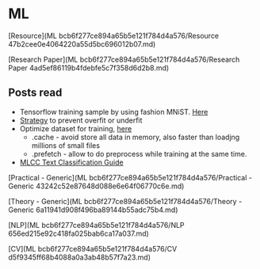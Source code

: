 # ML

[Resource](ML bcb6f277ce894a65b5e121f784d4a576/Resource 47b2cee0e4064220a55d5bc696012b07.md)

[Research Paper](ML bcb6f277ce894a65b5e121f784d4a576/Research Paper 4ad5ef86119b4fdebfe5c7f358d6d2b8.md)

## Posts read

- Tensorflow training sample by using fashion MNiST.  [Here](https://www.tensorflow.org/tutorials/keras/classification)
- [Strategy](https://www.tensorflow.org/tutorials/keras/overfit_and_underfit#strategies_to_prevent_overfitting) to prevent overfit or underfit
- Optimize dataset for training, [here](https://www.tensorflow.org/tutorials/keras/text_classification#configure_the_dataset_for_performance)
    - .cache - avoid store all data in memory, also faster than loadjng millions of small files
    - .prefetch - allow to do preprocess while training at the same time.
- [MLCC Text Classification Guide](https://developers.google.com/machine-learning/guides/text-classification/)

[Practical - Generic](ML bcb6f277ce894a65b5e121f784d4a576/Practical - Generic 43242c52e87648d088e6e64f06770c6e.md)

[Theory - Generic](ML bcb6f277ce894a65b5e121f784d4a576/Theory - Generic 6a11941d908f496ba89144b55adc75b4.md)

[NLP](ML bcb6f277ce894a65b5e121f784d4a576/NLP 656ed215e92c418fa025bab6ca17a037.md)

[CV](ML bcb6f277ce894a65b5e121f784d4a576/CV d5f9345ff68b4088a0a3ab48b57f7a23.md)